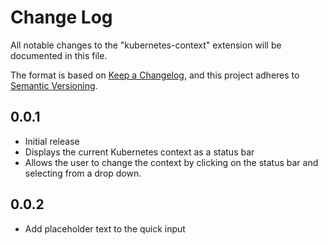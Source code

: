 # Change Log

All notable changes to the "kubernetes-context" extension will be documented in this file.

The format is based on [Keep a Changelog](https://keepachangelog.com/en/1.0.0/), and this project adheres to [Semantic Versioning](https://semver.org/spec/v2.0.0.html).


## 0.0.1

- Initial release
- Displays the current Kubernetes context as a status bar
- Allows the user to change the context by clicking on the status bar and selecting from a drop down.

## 0.0.2
- Add placeholder text to the quick input 